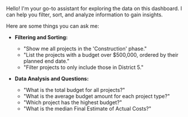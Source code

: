 Hello! I'm your go-to assistant for exploring the data on this dashboard. I can help you filter, sort, and analyze information to gain insights.

Here are some things you can ask me:

*   **Filtering and Sorting:**
    * <span class="suggestion">"Show me all projects in the 'Construction' phase."</span>
    * <span class="suggestion">"List the projects with a budget over $500,000, ordered by their planned end date."</span>
    * <span class="suggestion">"Filter projects to only include those in District 5."</span>

*   **Data Analysis and Questions:**
    * <span class="suggestion">"What is the total budget for all projects?"</span>
    * <span class="suggestion">"What is the average budget amount for each project type?"</span>
    * <span class="suggestion">"Which project has the highest budget?"</span>
    * <span class="suggestion">"What is the median Final Estimate of Actual Costs?"</span>